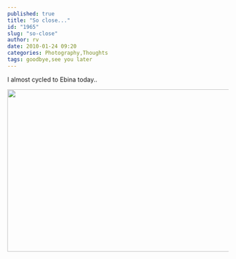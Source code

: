 ```yaml
---
published: true
title: "So close..."
id: "1965"
slug: "so-close"
author: rv
date: 2010-01-24 09:20
categories: Photography,Thoughts
tags: goodbye,see you later
---
```

I almost cycled to Ebina today..

<a href="https://s3.amazonaws.com/cfwblog/uploads/2010/01/twigbigger.jpg"><img class="aligncenter size-full wp-image-1966" title="Twigsmall" src="https://s3.amazonaws.com/cfwblog/uploads/2010/01/twigsmall.jpg" alt="" width="800" height="370" /></a>